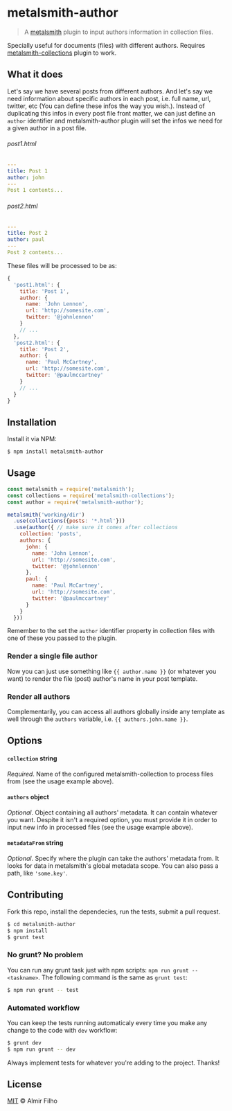 # metalsmith-author

> A [metalsmith][metal] plugin to input authors information in collection files.

Specially useful for documents (files) with different authors.
Requires [metalsmith-collections][collections] plugin to work.


## What it does

Let's say we have several posts from different authors. And let's say we need
information about specific authors in each post, i.e. full name, url, twitter,
etc (You can define these infos the way you wish.). Instead of duplicating this
infos in every post file front matter, we can just define an `author` identifier
and metalsmith-author plugin will set the infos we need for a given author in a
post file.

###### post1.html

```yaml
---
title: Post 1
author: john
---
Post 1 contents...
```

###### post2.html

```yaml
---
title: Post 2
author: paul
---
Post 2 contents...
```

These files will be processed to be as:

```javascript
{
  'post1.html': {
    title: 'Post 1',
    author: {
      name: 'John Lennon',
      url: 'http://somesite.com',
      twitter: '@johnlennon'
    }
    // ...
  },
  'post2.html': {
    title: 'Post 2',
    author: {
      name: 'Paul McCartney',
      url: 'http://somesite.com',
      twitter: '@paulmccartney'
    }
    // ...
  }
}
```


## Installation

Install it via NPM:

```bash
$ npm install metalsmith-author
```


## Usage

```javascript
const metalsmith = require('metalsmith');
const collections = require('metalsmith-collections');
const author = require('metalsmith-author');

metalsmith('working/dir')
  .use(collections({posts: '*.html'}))
  .use(author({ // make sure it comes after collections
    collection: 'posts',
    authors: {
      john: {
        name: 'John Lennon',
        url: 'http://somesite.com',
        twitter: '@johnlennon'
      },
      paul: {
        name: 'Paul McCartney',
        url: 'http://somesite.com',
        twitter: '@paulmccartney'
      }
    }
  }))
```

Remember to the set the `author` identifier property in collection files with
one of these you passed to the plugin.


### Render a single file author

Now you can just use something like `{{ author.name }}` (or whatever you want)
to render the file (post) author's name in your post template.


### Render all authors

Complementarily, you can access all authors globally inside any template as
well through the `authors` variable, i.e. `{{ authors.john.name }}`.


## Options

#### `collection` __string__

_Required_. Name of the configured metalsmith-collection to process files from
(see the usage example above).


#### `authors` __object__

_Optional_. Object containing all authors' metadata. It can contain whatever you
want. Despite it isn't a required option, you must provide it in order to input
new info in processed files (see the usage example above).


#### `metadataFrom` __string__

_Optional_. Specify where the plugin can take the authors' metadata from. It
looks for data in metalsmith's global metadata scope. You can also pass a path,
like `'some.key'`.


## Contributing

Fork this repo, install the dependecies, run the tests, submit a pull request.

```bash
$ cd metalsmith-author
$ npm install
$ grunt test
```

### No grunt? No problem

You can run any grunt task just with npm scripts: `npm run grunt -- <taskname>`.
The following command is the same as `grunt test`:

```bash
$ npm run grunt -- test
```

### Automated workflow

You can keep the tests running automaticaly every time you make any change to
the code with `dev` workflow:

```bash
$ grunt dev
$ npm run grunt -- dev
```

Always implement tests for whatever you're adding to the project. Thanks!


## License

[MIT][license] © Almir Filho


[metal]: http://www.metalsmith.io/
[collections]: https://github.com/segmentio/metalsmith-collections
[license]: https://github.com/almirfilho/metalsmith-feed-atom/blob/master/LICENSE.md
